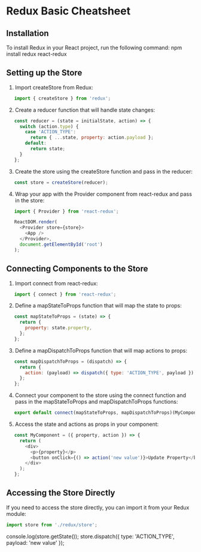  # Redux Basic Cheatsheet
## Installation
To install Redux in your React project, run the following command:
npm install redux react-redux
## Setting up the Store
1. Import createStore from Redux:
   
```javascript
   import { createStore } from 'redux';
 ```  
2. Create a reducer function that will handle state changes:
   
```javascript
   const reducer = (state = initialState, action) => {
     switch (action.type) {
       case 'ACTION_TYPE':
         return { ...state, property: action.payload };
       default:
         return state;
     }
   };
  ``` 
3. Create the store using the createStore function and pass in the reducer:
   
```javascript
   const store = createStore(reducer);
  ``` 
4. Wrap your app with the Provider component from react-redux and pass in the store:
   
```javascript
   import { Provider } from 'react-redux';

   ReactDOM.render(
     <Provider store={store}>
       <App />
     </Provider>,
     document.getElementById('root')
   );
 ```  
## Connecting Components to the Store
1. Import connect from react-redux:
   
```javascript
   import { connect } from 'react-redux';
```   
2. Define a mapStateToProps function that will map the state to props:
   
```javascript
   const mapStateToProps = (state) => {
     return {
       property: state.property,
     };
   };
 ```  
3. Define a mapDispatchToProps function that will map actions to props:
   
```javascript
   const mapDispatchToProps = (dispatch) => {
     return {
       action: (payload) => dispatch({ type: 'ACTION_TYPE', payload }),
     };
   };
 ```  
4. Connect your component to the store using the connect function and pass in the mapStateToProps and mapDispatchToProps functions:
   
```javascript
   export default connect(mapStateToProps, mapDispatchToProps)(MyComponent);
```   
5. Access the state and actions as props in your component:
   
```javascript
   const MyComponent = ({ property, action }) => {
     return (
       <div>
         <p>{property}</p>
         <button onClick={() => action('new value')}>Update Property</button>
       </div>
     );
   };
```   
## Accessing the Store Directly
If you need to access the store directly, you can import it from your Redux module:
```javascript
import store from './redux/store';
```
console.log(store.getState());
store.dispatch({ type: 'ACTION_TYPE', payload: 'new value' });
